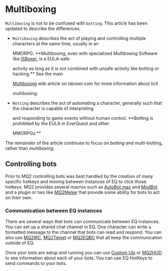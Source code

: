# Multiboxing

`Multiboxing` is not to be confused with `botting`. This article has been updated to describe the differences.

* `Multiboxing` describes the act of playing and controlling multiple characters at the same time, usually in an

  MMORPG. **Multiboxing, even with specialized Multiboxing Software like [ISBoxer](http://isboxer.com), is a EULA-safe

  activity as long as it is not combined with unsafe activity like botting or hacking.** See the main

  [Multiboxing](http://isboxer.com/wiki/Multiboxing) wiki article on isboxer.com for more information about licit

  multiboxing.

* `Botting` describes the act of automating a character, generally such that the character is capable of interpreting

  and responding to game events without human control. **Botting is prohibited by the EULA in EverQuest and other

  MMORPGs.**

The remainder of the article continues to focus on _botting_ and multi-botting, rather than _multiboxing_.

## Controlling bots

Prior to MQ2 controlling bots was best handled by the creation of many specific hotkeys and moving between instances of EQ to click those hotkeys. MQ2 provides several macros such as [AutoBot.mac](../macros/gallery/autobot.mac.md) and [ModBot](../macros/gallery/modbot.md) and a plugin or two like [MQ2Melee](../plugins/community-plugins/mq2melee.md) that provide some ability for bots to act on their own.

### Communication between EQ instances

There are several ways that bots can communicate between EQ instances. You can set up a shared chat channel in EQ. One character can write a formatted message to the channel that bots can read and respond. You can also use [MQ2IRC](../plugins/discontinued/mq2irc/), [MQ2Telnet](../plugins/discontinued/mq2telnet/) or [MQ2EQBC](../plugins/community-plugins/mq2eqbc/) that all keep the communication outside of EQ.

Once your bots are setup and running you can use [Custom UIs](./features/custom-uis.md) or [MQ2HUD](../plugins/core-plugins/mq2hud/) to see information about each of your bots. You can use EQ HotKeys to send commands to your bots.